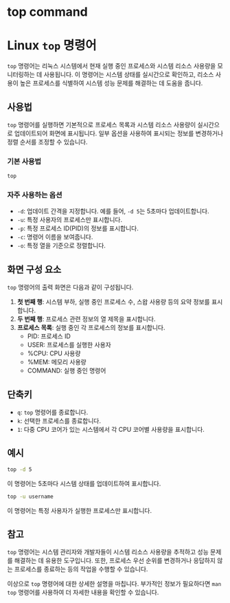 # top command

# Linux `top` 명령어

`top` 명령어는 리눅스 시스템에서 현재 실행 중인 프로세스와 시스템 리소스 사용량을 모니터링하는 데 사용됩니다. 이 명령어는 시스템 상태를 실시간으로 확인하고, 리소스 사용이 높은 프로세스를 식별하여 시스템 성능 문제를 해결하는 데 도움을 줍니다.

## 사용법

`top` 명령어를 실행하면 기본적으로 프로세스 목록과 시스템 리소스 사용량이 실시간으로 업데이트되어 화면에 표시됩니다. 일부 옵션을 사용하여 표시되는 정보를 변경하거나 정렬 순서를 조정할 수 있습니다.

### 기본 사용법

```bash
top
```

### 자주 사용하는 옵션

- `-d`: 업데이트 간격을 지정합니다. 예를 들어, `-d 5`는 5초마다 업데이트합니다.
- `-u`: 특정 사용자의 프로세스만 표시합니다.
- `-p`: 특정 프로세스 ID(PID)의 정보를 표시합니다.
- `-c`: 명령어 이름을 보여줍니다.
- `-o`: 특정 열을 기준으로 정렬합니다.

## 화면 구성 요소

`top` 명령어의 출력 화면은 다음과 같이 구성됩니다.

1. **첫 번째 행**: 시스템 부하, 실행 중인 프로세스 수, 스왑 사용량 등의 요약 정보를 표시합니다.
2. **두 번째 행**: 프로세스 관련 정보의 열 제목을 표시합니다.
3. **프로세스 목록**: 실행 중인 각 프로세스의 정보를 표시합니다.
   - PID: 프로세스 ID
   - USER: 프로세스를 실행한 사용자
   - %CPU: CPU 사용량
   - %MEM: 메모리 사용량
   - COMMAND: 실행 중인 명령어

## 단축키

- `q`: `top` 명령어를 종료합니다.
- `k`: 선택한 프로세스를 종료합니다.
- `1`: 다중 CPU 코어가 있는 시스템에서 각 CPU 코어별 사용량을 표시합니다.

## 예시

```bash
top -d 5
```

이 명령어는 5초마다 시스템 상태를 업데이트하여 표시합니다.

```bash
top -u username
```

이 명령어는 특정 사용자가 실행한 프로세스만 표시합니다.

## 참고

`top` 명령어는 시스템 관리자와 개발자들이 시스템 리소스 사용량을 추적하고 성능 문제를 해결하는 데 유용한 도구입니다. 또한, 프로세스 우선 순위를 변경하거나 응답하지 않는 프로세스를 종료하는 등의 작업을 수행할 수 있습니다.

이상으로 `top` 명령어에 대한 상세한 설명을 마칩니다. 부가적인 정보가 필요하다면 `man top` 명령어를 사용하여 더 자세한 내용을 확인할 수 있습니다.